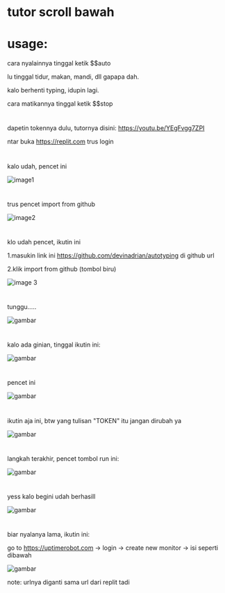 # tutor scroll bawah

# usage:
cara nyalainnya tinggal ketik $$auto

lu tinggal tidur, makan, mandi, dll gapapa dah.

kalo berhenti typing, idupin lagi.

cara matikannya tinggal ketik $$stop

# 

dapetin tokennya dulu, tutornya disini: https://youtu.be/YEgFvgg7ZPI

ntar buka https://replit.com trus login
# 
kalo udah, pencet ini

![image1](https://user-images.githubusercontent.com/79341513/142755828-2160d962-683b-4a2b-b7af-7b1b4e06ed86.PNG)
# 
trus pencet import from github

![image2](https://user-images.githubusercontent.com/79341513/142755866-faed8aa7-362c-4854-a4df-7a761909b3b9.PNG)
# 
klo udah pencet, ikutin ini

1.masukin link ini https://github.com/devinadrian/autotyping di github url

2.klik import from github (tombol biru)

![image 3](https://user-images.githubusercontent.com/79341513/142755901-11442575-3166-4c2f-a2b6-1e67edc378b3.PNG)
# 
tunggu.....

![gambar](https://user-images.githubusercontent.com/79341513/142755945-3808ba54-c47f-447a-90f2-d69129371acf.png)
# 
kalo ada ginian, tinggal ikutin ini:

![gambar](https://user-images.githubusercontent.com/79341513/142755980-02c7b73c-6c5a-48b5-8b73-512e10dae943.png)
# 
pencet ini 

![gambar](https://user-images.githubusercontent.com/79341513/142756004-f5f0ba24-b4c1-4669-9ffa-1a1d14504662.png)
# 
ikutin aja ini, btw yang tulisan "TOKEN" itu jangan dirubah ya

![gambar](https://user-images.githubusercontent.com/79341513/142756048-8237b89b-11d7-456a-9093-bee49126908b.png)
# 
langkah terakhir, pencet tombol run ini:

![gambar](https://user-images.githubusercontent.com/79341513/142756100-b7a84850-31b3-43e3-8d9e-e6396c117756.png)
# 

yess kalo begini udah berhasill

![gambar](https://user-images.githubusercontent.com/79341513/142756179-8f34e102-ced1-40c7-8e85-c7a7de64f0fe.png)

#
#
#
#
#
#

biar nyalanya lama, ikutin ini:

go to https://uptimerobot.com -> login -> create new monitor -> isi seperti dibawah

![gambar](https://user-images.githubusercontent.com/79341513/142756766-607eff38-e0f0-4f2c-904a-548547c94301.png)

note: urlnya diganti sama url dari replit tadi
